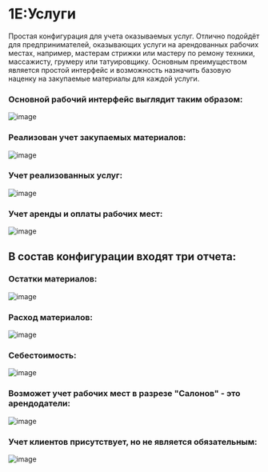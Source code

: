 # 1Е:Услуги

Простая конфигурация для учета оказываемых услуг. Отлично подойдёт для предпринимателей, оказывающих услуги на арендованных рабочих местах, например, мастерам стрижки или мастеру по ремону техники, массажисту, грумеру или татуировщику.
Основным преимуществом является простой интерфейс и возможность назначить базовую наценку на закупаемые материалы для каждой услуги.

### Основной рабочий интерфейс выглядит таким образом:

![image](https://github.com/user-attachments/assets/a34dedea-6325-41bb-ac30-dc35a6f71d7e)

### Реализован учет закупаемых материалов:

![image](https://github.com/user-attachments/assets/778e66fd-857c-427c-a145-9c40047983bf)

### Учет реализованных услуг:

![image](https://github.com/user-attachments/assets/19fa54ce-0ab2-49d5-b303-58f6bad6fb48)

### Учет аренды и оплаты рабочих мест:

![image](https://github.com/user-attachments/assets/9da83ad9-f53b-4890-996a-31474618a546)

## В состав конфигурации входят три отчета: 

### Остатки материалов:

![image](https://github.com/user-attachments/assets/fba9111b-8389-4ba5-bfc8-2bfead932df0)

### Расход материалов:

![image](https://github.com/user-attachments/assets/e1e7f7f8-5510-4957-a5d3-8e9ca5a5984b)

### Себестоимость:

![image](https://github.com/user-attachments/assets/95cfb6ab-d510-4d3b-b1a9-1ae3791bd239)

### Возможет учет рабочих мест в разрезе "Салонов" - это арендодатели:

![image](https://github.com/user-attachments/assets/aa9bf05e-178c-4f4c-8c82-67c5e02a9a80)

### Учет клиентов присутствует, но не является обязательным:

![image](https://github.com/user-attachments/assets/fd367f4c-03a5-4837-8633-667768013087)
